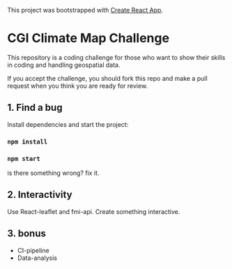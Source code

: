 This project was bootstrapped with [Create React App](https://github.com/facebook/create-react-app).

# CGI Climate Map Challenge

This repository is a coding challenge for those who want to show their skills in coding and handling geospatial data.

If you accept the challenge, you should fork this repo and make a pull request when you think you are ready for review.

##  1. Find a bug

Install dependencies and start the project:

### `npm install`
### `npm start`

is there something wrong? fix it.

## 2. Interactivity

Use React-leaflet and fmi-api. Create something interactive.

## 3. bonus
- CI-pipeline
- Data-analysis
